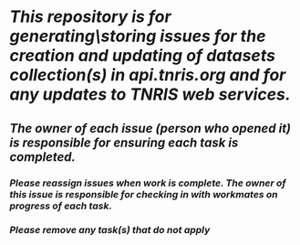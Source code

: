 
# ***This repository is for generating\storing issues for the creation and updating of datasets collection(s) in api.tnris.org and for any updates to TNRIS web services.***
## ***The owner of each issue (person who opened it) is responsible for ensuring each task is completed.***
### ***Please reassign issues when work is complete. The owner of this issue is responsible for checking in with workmates on progress of each task.***
### ***Please remove any task(s) that do not apply***
